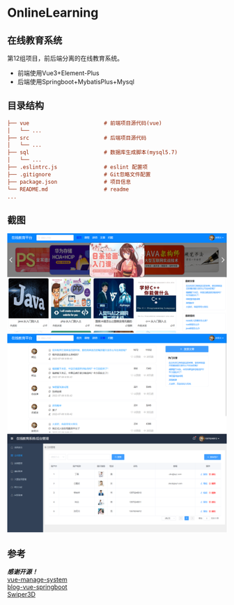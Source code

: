 # OnlineLearning
## 在线教育系统  
第12组项目，前后端分离的在线教育系统。
- 前端使用Vue3+Element-Plus
- 后端使用Springboot+MybatisPlus+Mysql
## 目录结构
```ini
├── vue                        # 前端项目源代码(vue)
│   └── ...       
├── src                        # 后端项目源代码
│   └── ...                
├── sql                        # 数据库生成脚本(mysql5.7)
│   └── ...                
├── .eslintrc.js               # eslint 配置项
├── .gitignore                 # Git忽略文件配置
├── package.json               # 项目信息
└── README.md                  # readme
...
```
## 截图
![](img/1.png)
![](img/2.png)
![](img/3.png)
## 参考
***感谢开源！***    
[vue-manage-system](https://github.com/lin-xin/vue-manage-system)  
[blog-vue-springboot](https://github.com/shimh-develop/blog-vue-springboot)  
[Swiper3D](https://github.com/Abner105/Swiper3D)